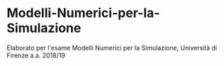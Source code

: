 # Modelli-Numerici-per-la-Simulazione
Elaborato per l'esame Modelli Numerici per la Simulazione, Università di Firenze a.a. 2018/19 
